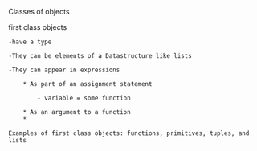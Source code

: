 Classes of objects

  first class objects

    -have a type

    -They can be elements of a Datastructure like lists

    -They can appear in expressions
        
        * As part of an assignment statement
            
            - variable = some function
        
        * As an argument to a function
        *

    Examples of first class objects: functions, primitives, tuples, and lists
